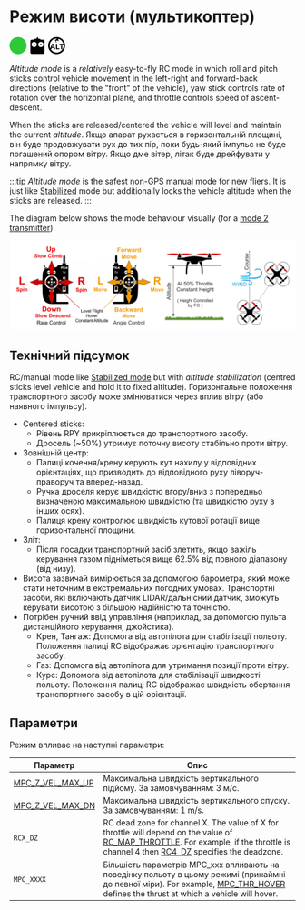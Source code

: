 # Режим висоти (мультикоптер)

<img src="../../assets/site/difficulty_easy.png" title="Easy to fly" width="30px" />&nbsp;<img src="../../assets/site/remote_control.svg" title="Manual/Remote control required" width="30px" />&nbsp;<img src="../../assets/site/altitude_icon.svg" title="Altitude required (e.g. Baro, Rangefinder)" width="30px" />

_Altitude mode_ is a _relatively_ easy-to-fly RC mode in which roll and pitch sticks control vehicle movement in the left-right and forward-back directions (relative to the "front" of the vehicle), yaw stick controls rate of rotation over the horizontal plane, and throttle controls speed of ascent-descent.

When the sticks are released/centered the vehicle will level and maintain the current _altitude_.
Якщо апарат рухається в горизонтальній площині, він буде продовжувати рух до тих пір, поки будь-який імпульс не буде погашений опором вітру.
Якщо дме вітер, літак буде дрейфувати у напрямку вітру.

:::tip
_Altitude mode_ is the safest non-GPS manual mode for new fliers. It is just like [Stabilized](../flight_modes_mc/manual_stabilized.md) mode but additionally locks the vehicle altitude when the sticks are released.
:::

The diagram below shows the mode behaviour visually (for a [mode 2 transmitter](../getting_started/rc_transmitter_receiver.md#transmitter_modes)).

![Altitude Control MC - Mode2 RC Controller](../../assets/flight_modes/altitude_mc.png)

## Технічний підсумок

RC/manual mode like [Stabilized mode](../flight_modes_mc/manual_stabilized.md) but with _altitude stabilization_ (centred sticks level vehicle and hold it to fixed altitude).
Горизонтальне положення транспортного засобу може змінюватися через вплив вітру (або наявного імпульсу).

- Centered sticks:
  - Рівень RPY прикріплюється до транспортного засобу.
  - Дросель (~50%) утримує поточну висоту стабільно проти вітру.
- Зовнішній центр:
  - Палиці кочення/крену керують кут нахилу у відповідних орієнтаціях, що призводить до відповідного руху ліворуч-праворуч та вперед-назад.
  - Ручка дроселя керує швидкістю вгору/вниз з попередньо визначеною максимальною швидкістю (та швидкістю руху в інших осях).
  - Палиця крену контролює швидкість кутової ротації вище горизонтальної площини.
- Зліт:
  - Після посадки транспортний засіб злетить, якщо важіль керування газом підніметься вище 62.5% від повного діапазону (від низу).
- Висота зазвичай вимірюється за допомогою барометра, який може стати неточним в екстремальних погодних умовах.
  Транспортні засоби, які включають датчик LIDAR/дальнісний датчик, зможуть керувати висотою з більшою надійністю та точністю.
- Потрібен ручний ввід управління (наприклад, за допомогою пульта дистанційного керування, джойстика).
  - Крен, Тангаж: Допомога від автопілота для стабілізації польоту.
    Положення палиці RC відображає орієнтацію транспортного засобу.
  - Газ: Допомога від автопілота для утримання позиції проти вітру.
  - Курс: Допомога від автопілота для стабілізації швидкості польоту.
    Положення палиці RC відображає швидкість обертання транспортного засобу в цій орієнтації.

## Параметри

Режим впливає на наступні параметри:

| Параметр                                                                                                                                                                                        | Опис                                                                                                                                                                                                                                                                                                                                                                                                               |
| ----------------------------------------------------------------------------------------------------------------------------------------------------------------------------------------------- | ------------------------------------------------------------------------------------------------------------------------------------------------------------------------------------------------------------------------------------------------------------------------------------------------------------------------------------------------------------------------------------------------------------------ |
| <a id="MPC_Z_VEL_MAX_UP"></a>[MPC_Z_VEL_MAX_UP](../advanced_config/parameter_reference.md#MPC_Z_VEL_MAX_UP) | Максимальна швидкість вертикального підйому. За замовчуванням: 3 м/с.                                                                                                                                                                                                                                                                                              |
| <a id="MPC_Z_VEL_MAX_DN"></a>[MPC_Z_VEL_MAX_DN](../advanced_config/parameter_reference.md#MPC_Z_VEL_MAX_DN) | Максимальна швидкість вертикального спуску. За замовчуванням: 1 m/s.                                                                                                                                                                                                                                                                                               |
| <a id="RCX_DZ"></a>`RCX_DZ`                                                                                                                                                                     | RC dead zone for channel X. The value of X for throttle will depend on the value of [RC_MAP_THROTTLE](../advanced_config/parameter_reference.md#RC_MAP_THROTTLE). For example, if the throttle is channel 4 then [RC4_DZ](../advanced_config/parameter_reference.md#RC4_DZ) specifies the deadzone. |
| <a id="MPC_xxx"></a>`MPC_XXXX`                                                                                                                                                                  | Більшість параметрів MPC_xxx впливають на поведінку польоту в цьому режимі (принаймні до певної міри). For example, [MPC_THR_HOVER](../advanced_config/parameter_reference.md#MPC_THR_HOVER) defines the thrust at which a vehicle will hover.                                                   |
